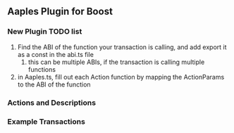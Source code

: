 ## Aaples Plugin for Boost

### New Plugin TODO list

1.  Find the ABI of the function your transaction is calling, and add export it as a const in the abi.ts file
    1.  this can be multiple ABIs, if the transaction is calling multiple functions
2.  in Aaples.ts, fill out each Action function by mapping the ActionParams to the ABI of the function



### Actions and Descriptions



### Example Transactions